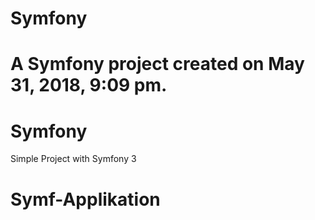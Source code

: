 Symfony
=======

A Symfony project created on May 31, 2018, 9:09 pm.
=======
# Symfony
Simple Project with Symfony 3
# Symf-Applikation